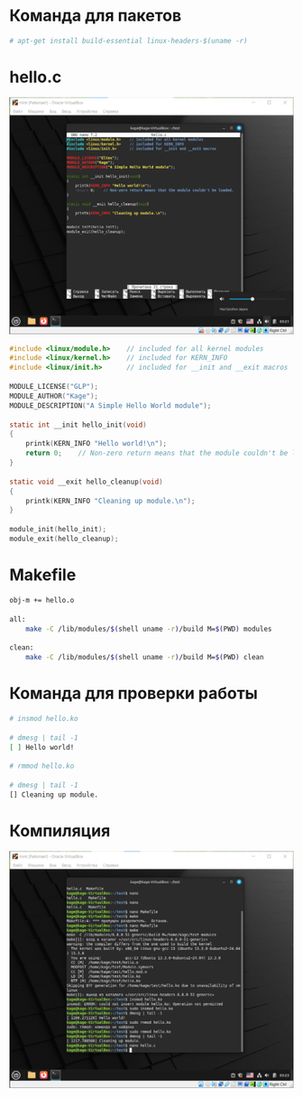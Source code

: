 # Команда для пакетов
```bash
# apt-get install build-essential linux-headers-$(uname -r)
```

# hello.c

![hello_c](screens/hello.png)

```C
#include <linux/module.h>    // included for all kernel modules
#include <linux/kernel.h>    // included for KERN_INFO
#include <linux/init.h>      // included for __init and __exit macros

MODULE_LICENSE("GLP");
MODULE_AUTHOR("Kage");
MODULE_DESCRIPTION("A Simple Hello World module");

static int __init hello_init(void)
{
    printk(KERN_INFO "Hello world!\n");
    return 0;    // Non-zero return means that the module couldn't be loaded.
}

static void __exit hello_cleanup(void)
{
    printk(KERN_INFO "Cleaning up module.\n");
}

module_init(hello_init);
module_exit(hello_cleanup);
```

# Makefile
```bash
obj-m += hello.o

all:
    make -C /lib/modules/$(shell uname -r)/build M=$(PWD) modules

clean:
    make -C /lib/modules/$(shell uname -r)/build M=$(PWD) clean
```

# Команда для проверки работы
```bash
# insmod hello.ko

# dmesg | tail -1
[ ] Hello world!

# rmmod hello.ko

# dmesg | tail -1
[] Cleaning up module.
```

# Компиляция
![comp](screens/comp.png)

